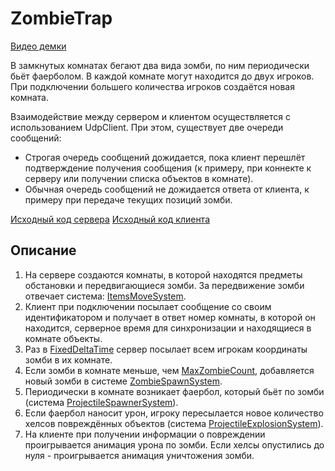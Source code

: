 # ZombieTrap

[Видео демки](https://www.youtube.com/watch?v=Av0AVdlHNXU)

В замкнутых комнатах бегают два вида зомби, по ним периодически бьёт фаерболом. В каждой комнате могут находится до двух игроков. При подключении большего количества игроков создаётся новая комната. 

Взаимодействие между сервером и клиентом осуществляется с использованием UdpClient. При этом, существует две очереди сообщений:
- Строгая очередь сообщений дожидается, пока клиент перешлёт подтверждение получения сообщения (к примеру, при коннекте к серверу или получении списка объектов в комнате). 
- Обычная очередь сообщений не дожидается ответа от клиента, к примеру при передаче текущих позиций зомби.

[Исходный код сервера](https://github.com/fornetjob/ZombieTrap/tree/master/ZombieTrap/Server/ServerApplication/ServerApplication)
[Исходный код клиента](https://github.com/fornetjob/ZombieTrap/tree/master/ZombieTrap)

## Описание

1. На сервере создаются комнаты, в которой находятся предметы обстановки и передвигающиеся зомби. За передвижение зомби отвечает система: [ItemsMoveSystem](https://github.com/fornetjob/ZombieTrap/blob/master/ZombieTrap/Server/ServerApplication/ServerApplication/Features/Items/ItemsMoveSystem.cs).
2. Клиент при подключении посылает сообщение со своим идентификатором и получает в ответ номер комнаты, в которой он находится, серверное время для синхронизации и находящиеся в комнате объекты.
4. Раз в [FixedDeltaTime](https://github.com/fornetjob/ZombieTrap/blob/master/ZombieTrap/Server/ServerApplication/ServerApplication/App.config) сервер посылает всем игрокам координаты зомби в их комнате.
5. Если зомби в комнате меньше, чем [MaxZombieCount](https://github.com/fornetjob/ZombieTrap/blob/master/ZombieTrap/Server/ServerApplication/ServerApplication/Features/Rooms/Room.cs), добавляется новый зомби в системе [ZombieSpawnSystem](https://github.com/fornetjob/ZombieTrap/blob/master/ZombieTrap/Server/ServerApplication/ServerApplication/Features/Zombies/ZombiesSpawnSystem.cs).
6. Периодически в комнате возникает фаербол, который бьёт по зомби (система [ProjectileSpawnerSystem](https://github.com/fornetjob/ZombieTrap/blob/master/ZombieTrap/Server/ServerApplication/ServerApplication/Features/Projectiles/ProjectileSpawnerSystem.cs)).
7. Если фаербол наносит урон, игроку пересылается новое количество хелсов повреждённых объектов (система [ProjectileExplosionSystem](https://github.com/fornetjob/ZombieTrap/blob/master/ZombieTrap/Server/ServerApplication/ServerApplication/Features/Projectiles/ProjectileExplosionSystem.cs)).
8. На клиенте при получении информации о повреждении проигрывается анимация урона по зомби. Если хелсы опустились до нуля - проигрывается анимация уничтожения зомби.
